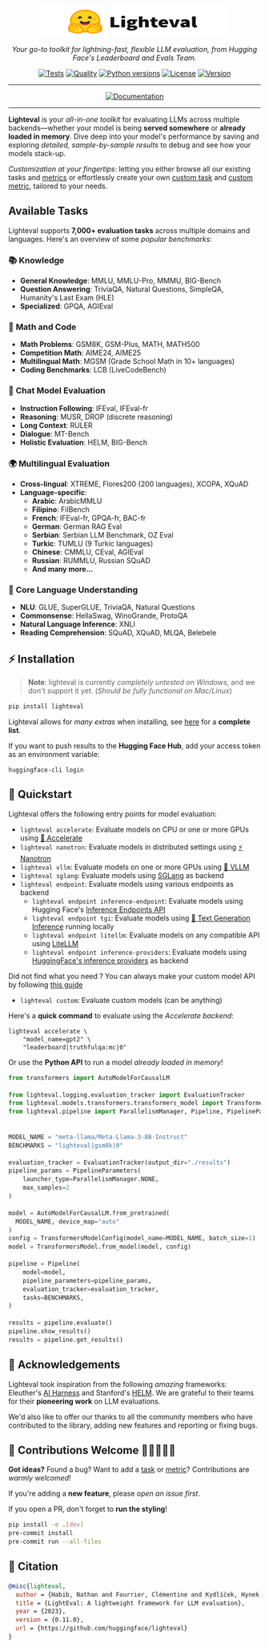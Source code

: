 <p align="center">
  <br/>
    <img alt="lighteval library logo" src="./assets/lighteval-doc.svg" width="376" height="59" style="max-width: 100%;">
  <br/>
</p>


<p align="center">
    <i>Your go-to toolkit for lightning-fast, flexible LLM evaluation, from Hugging Face's Leaderboard and Evals Team.</i>
</p>

<div align="center">

[![Tests](https://github.com/huggingface/lighteval/actions/workflows/tests.yaml/badge.svg?branch=main)](https://github.com/huggingface/lighteval/actions/workflows/tests.yaml?query=branch%3Amain)
[![Quality](https://github.com/huggingface/lighteval/actions/workflows/quality.yaml/badge.svg?branch=main)](https://github.com/huggingface/lighteval/actions/workflows/quality.yaml?query=branch%3Amain)
[![Python versions](https://img.shields.io/pypi/pyversions/lighteval)](https://www.python.org/downloads/)
[![License](https://img.shields.io/badge/License-MIT-green.svg)](https://github.com/huggingface/lighteval/blob/main/LICENSE)
[![Version](https://img.shields.io/pypi/v/lighteval)](https://pypi.org/project/lighteval/)

</div>

---

<p align="center">
  <a href="https://huggingface.co/docs/lighteval/main/en/index" target="_blank">
    <img alt="Documentation" src="https://img.shields.io/badge/Documentation-4F4F4F?style=for-the-badge&logo=readthedocs&logoColor=white" />
  </a>
</p>

---

**Lighteval** is your *all-in-one toolkit* for evaluating LLMs across multiple
backends—whether your model is being **served somewhere** or **already loaded in memory**.
Dive deep into your model's performance by saving and exploring *detailed,
sample-by-sample results* to debug and see how your models stack-up.

*Customization at your fingertips*: letting you either browse all our existing tasks and [metrics](https://huggingface.co/docs/lighteval/metric-list) or effortlessly create your own [custom task](https://huggingface.co/docs/lighteval/adding-a-custom-task) and [custom metric](https://huggingface.co/docs/lighteval/adding-a-new-metric), tailored to your needs.


## Available Tasks

Lighteval supports **7,000+ evaluation tasks** across multiple domains and languages. Here's an overview of some *popular benchmarks*:


### 📚 **Knowledge**
- **General Knowledge**: MMLU, MMLU-Pro, MMMU, BIG-Bench
- **Question Answering**: TriviaQA, Natural Questions, SimpleQA, Humanity's Last Exam (HLE)
- **Specialized**: GPQA, AGIEval

### 🧮 **Math and Code**
- **Math Problems**: GSM8K, GSM-Plus, MATH, MATH500
- **Competition Math**: AIME24, AIME25
- **Multilingual Math**: MGSM (Grade School Math in 10+ languages)
- **Coding Benchmarks**: LCB (LiveCodeBench)

### 🎯 **Chat Model Evaluation**
- **Instruction Following**: IFEval, IFEval-fr
- **Reasoning**: MUSR, DROP (discrete reasoning)
- **Long Context**: RULER
- **Dialogue**: MT-Bench
- **Holistic Evaluation**: HELM, BIG-Bench

### 🌍 **Multilingual Evaluation**
- **Cross-lingual**: XTREME, Flores200 (200 languages), XCOPA, XQuAD
- **Language-specific**:
  - **Arabic**: ArabicMMLU
  - **Filipino**: FilBench
  - **French**: IFEval-fr, GPQA-fr, BAC-fr
  - **German**: German RAG Eval
  - **Serbian**: Serbian LLM Benchmark, OZ Eval
  - **Turkic**: TUMLU (9 Turkic languages)
  - **Chinese**: CMMLU, CEval, AGIEval
  - **Russian**: RUMMLU, Russian SQuAD
  - **And many more...**

### 🧠 **Core Language Understanding**
- **NLU**: GLUE, SuperGLUE, TriviaQA, Natural Questions
- **Commonsense**: HellaSwag, WinoGrande, ProtoQA
- **Natural Language Inference**: XNLI
- **Reading Comprehension**: SQuAD, XQuAD, MLQA, Belebele


## ⚡️ Installation

> **Note**: lighteval is currently *completely untested on Windows*, and we don't support it yet. (*Should be fully functional on Mac/Linux*)

```bash
pip install lighteval
```

Lighteval allows for *many extras* when installing, see [here](https://huggingface.co/docs/lighteval/installation) for a **complete list**.

If you want to push results to the **Hugging Face Hub**, add your access token as
an environment variable:

```shell
huggingface-cli login
```

## 🚀 Quickstart

Lighteval offers the following entry points for model evaluation:

- `lighteval accelerate`: Evaluate models on CPU or one or more GPUs using [🤗
  Accelerate](https://github.com/huggingface/accelerate)
- `lighteval nanotron`: Evaluate models in distributed settings using [⚡️
  Nanotron](https://github.com/huggingface/nanotron)
- `lighteval vllm`: Evaluate models on one or more GPUs using [🚀
  VLLM](https://github.com/vllm-project/vllm)
- `lighteval sglang`: Evaluate models using [SGLang](https://github.com/sgl-project/sglang) as backend
- `lighteval endpoint`: Evaluate models using various endpoints as backend
  - `lighteval endpoint inference-endpoint`: Evaluate models using Hugging Face's [Inference Endpoints API](https://huggingface.co/inference-endpoints/dedicated)
  - `lighteval endpoint tgi`: Evaluate models using [🔗 Text Generation Inference](https://huggingface.co/docs/text-generation-inference/en/index) running locally
  - `lighteval endpoint litellm`: Evaluate models on any compatible API using [LiteLLM](https://www.litellm.ai/)
  - `lighteval endpoint inference-providers`: Evaluate models using [HuggingFace's inference providers](https://huggingface.co/docs/inference-providers/en/index) as backend

Did not find what you need ? You can always make your custom model API by following [this guide](https://huggingface.co/docs/lighteval/main/en/evaluating-a-custom-model)
- `lighteval custom`: Evaluate custom models (can be anything)

Here's a **quick command** to evaluate using the *Accelerate backend*:

```shell
lighteval accelerate \
    "model_name=gpt2" \
    "leaderboard|truthfulqa:mc|0"
```

Or use the **Python API** to run a model *already loaded in memory*!

```python
from transformers import AutoModelForCausalLM

from lighteval.logging.evaluation_tracker import EvaluationTracker
from lighteval.models.transformers.transformers_model import TransformersModel, TransformersModelConfig
from lighteval.pipeline import ParallelismManager, Pipeline, PipelineParameters


MODEL_NAME = "meta-llama/Meta-Llama-3-8B-Instruct"
BENCHMARKS = "lighteval|gsm8k|0"

evaluation_tracker = EvaluationTracker(output_dir="./results")
pipeline_params = PipelineParameters(
    launcher_type=ParallelismManager.NONE,
    max_samples=2
)

model = AutoModelForCausalLM.from_pretrained(
  MODEL_NAME, device_map="auto"
)
config = TransformersModelConfig(model_name=MODEL_NAME, batch_size=1)
model = TransformersModel.from_model(model, config)

pipeline = Pipeline(
    model=model,
    pipeline_parameters=pipeline_params,
    evaluation_tracker=evaluation_tracker,
    tasks=BENCHMARKS,
)

results = pipeline.evaluate()
pipeline.show_results()
results = pipeline.get_results()
```

## 🙏 Acknowledgements

Lighteval took inspiration from the following *amazing* frameworks: Eleuther's [AI Harness](https://github.com/EleutherAI/lm-evaluation-harness) and Stanford's
[HELM](https://crfm.stanford.edu/helm/latest/). We are grateful to their teams for their **pioneering work** on LLM evaluations.

We'd also like to offer our thanks to all the community members who have contributed to the library, adding new features and reporting or fixing bugs.

## 🌟 Contributions Welcome 💙💚💛💜🧡

**Got ideas?** Found a bug? Want to add a
[task](https://huggingface.co/docs/lighteval/adding-a-custom-task) or
[metric](https://huggingface.co/docs/lighteval/adding-a-new-metric)?
Contributions are *warmly welcomed*!

If you're adding a **new feature**, please *open an issue first*.

If you open a PR, don't forget to **run the styling**!

```bash
pip install -e .[dev]
pre-commit install
pre-commit run --all-files
```
## 📜 Citation

```bibtex
@misc{lighteval,
  author = {Habib, Nathan and Fourrier, Clémentine and Kydlíček, Hynek and Wolf, Thomas and Tunstall, Lewis},
  title = {LightEval: A lightweight framework for LLM evaluation},
  year = {2023},
  version = {0.11.0},
  url = {https://github.com/huggingface/lighteval}
}
```
